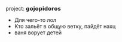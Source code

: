 project: 𝗴𝗼𝗷𝗼𝗽𝗶𝗱𝗼𝗿𝗼𝘀 
 - Для чего-то лол
 - Кто зальёт в общую ветку, пайдёт нахц
 - ваня ворует детей


